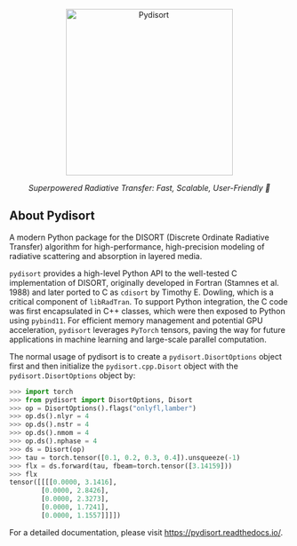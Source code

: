 <!-- Logo ------------------------------------------->
<p align="center">
  <img src="https://raw.githubusercontent.com/zoeyzyhu/pydisort/main/docs/img/logo_tr_git.png" alt="Pydisort" width="300">
</p>

<!-- Subtitle --------------------------------------->
<p align="center">
  <i align="center">Superpowered Radiative Transfer: Fast, Scalable, User-Friendly 🚀</i>
</p>

## <a id='about-pydisort'> About Pydisort </a>

A modern Python package for the DISORT (Discrete Ordinate Radiative Transfer) algorithm for high-performance, high-precision modeling of radiative scattering and absorption in layered media.

`pydisort` provides a high-level Python API to the well-tested C implementation of DISORT, originally developed in Fortran (Stamnes et al. 1988) and later ported to C as `cdisort` by Timothy E. Dowling, which is a critical component of `libRadTran`. To support Python integration, the C code was first encapsulated in C++ classes, which were then exposed to Python using `pybind11`. For efficient memory management and potential GPU acceleration, `pydisort` leverages `PyTorch` tensors, paving the way for future applications in machine learning and large-scale parallel computation.

The normal usage of pydisort is to create a `pydisort.DisortOptions` object first and then initialize the `pydisort.cpp.Disort` object with the `pydisort.DisortOptions` object by:

```python
>>> import torch
>>> from pydisort import DisortOptions, Disort
>>> op = DisortOptions().flags("onlyfl,lamber")
>>> op.ds().nlyr = 4
>>> op.ds().nstr = 4
>>> op.ds().nmom = 4
>>> op.ds().nphase = 4
>>> ds = Disort(op)
>>> tau = torch.tensor([0.1, 0.2, 0.3, 0.4]).unsqueeze(-1)
>>> flx = ds.forward(tau, fbeam=torch.tensor([3.14159]))
>>> flx
tensor([[[[0.0000, 3.1416],
        [0.0000, 2.8426],
        [0.0000, 2.3273],
        [0.0000, 1.7241],
        [0.0000, 1.1557]]]])
```

For a detailed documentation, please visit https://pydisort.readthedocs.io/.
